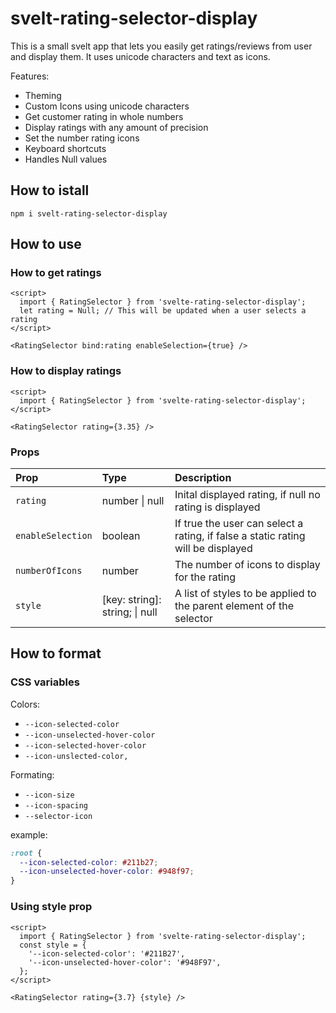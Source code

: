 # svelt-rating-selector-display

This is a small svelt app that lets you easily get ratings/reviews from user and display them. It uses unicode characters and text as icons.

Features:

- Theming
- Custom Icons using unicode characters
- Get customer rating in whole numbers
- Display ratings with any amount of precision
- Set the number rating icons
- Keyboard shortcuts
- Handles Null values

## How to istall

```
npm i svelt-rating-selector-display
```


## How to use

### How to get ratings

```svelte
<script>
  import { RatingSelector } from 'svelte-rating-selector-display';
  let rating = Null; // This will be updated when a user selects a rating
</script>

<RatingSelector bind:rating enableSelection={true} />
```

### How to display ratings

```svelte
<script>
  import { RatingSelector } from 'svelte-rating-selector-display';
</script>

<RatingSelector rating={3.35} />
```

### Props

| Prop              | Type                           | Description                                                                      |
| :---------------- | :----------------------------- | :------------------------------------------------------------------------------- |
| `rating`          | number \| null                 | Inital displayed rating, if null no rating is displayed                          |
| `enableSelection` | boolean                        | If true the user can select a rating, if false a static rating will be displayed |
| `numberOfIcons`   | number                         | The number of icons to display for the rating                                    |
| `style`           | [key: string]: string; \| null | A list of styles to be applied to the parent element of the selector             |

## How to format

### CSS variables

Colors:

- `--icon-selected-color`
- `--icon-unselected-hover-color`
- `--icon-selected-hover-color`
- `--icon-unslected-color,`

Formating:

- `--icon-size`
- `--icon-spacing`
- `--selector-icon`

example:

```css
:root {
  --icon-selected-color: #211b27;
  --icon-unselected-hover-color: #948f97;
}
```

### Using style prop

```svelte
<script>
  import { RatingSelector } from 'svelte-rating-selector-display';
  const style = {
	'--icon-selected-color': '#211B27',
    '--icon-unselected-hover-color': '#948F97',
  };
</script>

<RatingSelector rating={3.7} {style} />
```
